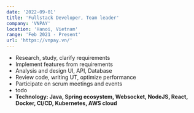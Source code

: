 ```yaml
---
date: '2022-09-01'
title: 'Fullstack Developer, Team leader'
company: 'VNPAY'
location: 'Hanoi, Vietnam'
range: 'Feb 2021 - Present'
url: 'https://vnpay.vn/'
---
```


- Research, study, clarify requirements
- Implement features from requirements
- Analysis and design UI, API, Database
- Review code, writing UT, optimize performance
- Participate on scrum meetings and events
- todo
- **Technology: Java, Spring ecosystem, Websocket, NodeJS, React, Docker, CI/CD, Kubernetes, AWS cloud**
